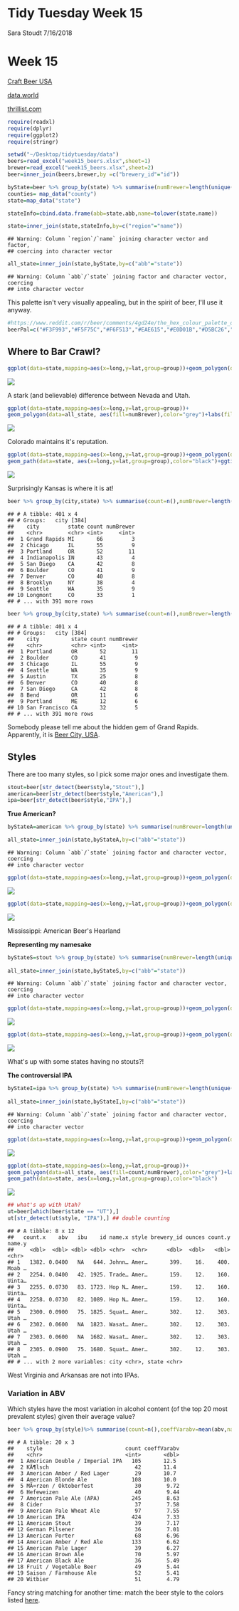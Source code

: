 Tidy Tuesday Week 15
================
Sara Stoudt
7/16/2018

Week 15
=======

[Craft Beer USA](https://github.com/rfordatascience/tidytuesday/tree/master/data)

[data.world](https://data.world/)

[thrillist.com](https://www.thrillist.com/news/nation/most-craft-breweries-by-state-united-states)

``` r
require(readxl)
require(dplyr)
require(ggplot2)
require(stringr)
```

``` r
setwd("~/Desktop/tidytuesday/data")
beers=read_excel("week15_beers.xlsx",sheet=1)
brewer=read_excel("week15_beers.xlsx",sheet=2)
beer=inner_join(beers,brewer,by =c("brewery_id"="id"))
```

``` r
byState=beer %>% group_by(state) %>% summarise(numBrewer=length(unique(brewery_id)),count=n(),mabv=mean(abv,na.rm=T))
counties= map_data("county")
state=map_data("state")

stateInfo=cbind.data.frame(abb=state.abb,name=tolower(state.name))

state=inner_join(state,stateInfo,by=c("region"="name"))
```

    ## Warning: Column `region`/`name` joining character vector and factor,
    ## coercing into character vector

``` r
all_state=inner_join(state,byState,by=c("abb"="state"))
```

    ## Warning: Column `abb`/`state` joining factor and character vector, coercing
    ## into character vector

This palette isn't very visually appealing, but in the spirit of beer, I'll use it anyway.

``` r
#https://www.reddit.com/r/beer/comments/4gd24e/the_hex_colour_palette_of_beer/
beerPal=c("#F3F993","#F5F75C","#F6F513","#EAE615","#E0D01B","#D5BC26","#CDAA37","#C1963C","#BE8C3A","#BE823A","#C17A37","#BF7138","#BC6733","#B26033","#A85839","#985336","#8D4C32","#7C452D","#6B3A1E","#5D341A","#4E2A0C","#4A2727","#361F1B","#261716","#231716","#19100F","#16100F","#120D0C","#100B0A","#050B0A")  
```

Where to Bar Crawl?
-------------------

``` r
ggplot(data=state,mapping=aes(x=long,y=lat,group=group))+geom_polygon(data=all_state, aes(fill=mabv),color="grey")+labs(fill="mabv")+scale_fill_gradientn(colors=beerPal)+theme_void()+geom_path(data=state, aes(x=long,y=lat,group=group),color="black")+ggtitle("Where is the beer strongest?")
```

![](beerExplore_files/figure-markdown_github/unnamed-chunk-5-1.png)

A stark (and believable) difference between Nevada and Utah.

``` r
ggplot(data=state,mapping=aes(x=long,y=lat,group=group))+
geom_polygon(data=all_state, aes(fill=numBrewer),color="grey")+labs(fill="numBrewer")+scale_fill_gradientn(colors=beerPal)+theme_void()+geom_path(data=state, aes(x=long,y=lat,group=group),color="black") +ggtitle("Where are the most breweries?")
```

![](beerExplore_files/figure-markdown_github/unnamed-chunk-6-1.png)

Colorado maintains it's reputation.

``` r
ggplot(data=state,mapping=aes(x=long,y=lat,group=group))+geom_polygon(data=all_state, aes(fill=count/numBrewer),color="grey")+labs(fill="beerPerBrewer")+scale_fill_gradientn(colors=beerPal)+theme_void()+
geom_path(data=state, aes(x=long,y=lat,group=group),color="black")+ggtitle("Where is the largest variety?")
```

![](beerExplore_files/figure-markdown_github/unnamed-chunk-7-1.png)

Surprisingly Kansas is where it is at!

``` r
beer %>% group_by(city,state) %>% summarise(count=n(),numBrewer=length(unique(brewery_id))) %>% arrange(desc(count))
```

    ## # A tibble: 401 x 4
    ## # Groups:   city [384]
    ##    city         state count numBrewer
    ##    <chr>        <chr> <int>     <int>
    ##  1 Grand Rapids MI       66         3
    ##  2 Chicago      IL       55         9
    ##  3 Portland     OR       52        11
    ##  4 Indianapolis IN       43         4
    ##  5 San Diego    CA       42         8
    ##  6 Boulder      CO       41         9
    ##  7 Denver       CO       40         8
    ##  8 Brooklyn     NY       38         4
    ##  9 Seattle      WA       35         9
    ## 10 Longmont     CO       33         1
    ## # ... with 391 more rows

``` r
beer %>% group_by(city,state) %>% summarise(count=n(),numBrewer=length(unique(brewery_id))) %>% arrange(desc(numBrewer))
```

    ## # A tibble: 401 x 4
    ## # Groups:   city [384]
    ##    city          state count numBrewer
    ##    <chr>         <chr> <int>     <int>
    ##  1 Portland      OR       52        11
    ##  2 Boulder       CO       41         9
    ##  3 Chicago       IL       55         9
    ##  4 Seattle       WA       35         9
    ##  5 Austin        TX       25         8
    ##  6 Denver        CO       40         8
    ##  7 San Diego     CA       42         8
    ##  8 Bend          OR       11         6
    ##  9 Portland      ME       12         6
    ## 10 San Francisco CA       32         5
    ## # ... with 391 more rows

Somebody please tell me about the hidden gem of Grand Rapids. Apparently, it is [Beer City, USA](https://www.experiencegr.com/things-to-do/beer-city/).

Styles
------

There are too many styles, so I pick some major ones and investigate them.

``` r
stout=beer[str_detect(beer$style,"Stout"),] 
american=beer[str_detect(beer$style,"American"),]
ipa=beer[str_detect(beer$style,"IPA"),]
```

**True American?**

``` r
byStateA=american %>% group_by(state) %>% summarise(numBrewer=length(unique(brewery_id)),count=n(),mabv=mean(abv,na.rm=T))

all_state=inner_join(state,byStateA,by=c("abb"="state"))
```

    ## Warning: Column `abb`/`state` joining factor and character vector, coercing
    ## into character vector

``` r
ggplot(data=state,mapping=aes(x=long,y=lat,group=group))+geom_polygon(data=all_state, aes(fill=numBrewer),color="grey")+labs(fill="numBrewer")+scale_fill_gradientn(colors=beerPal)+theme_void()+geom_path(data=state, aes(x=long,y=lat,group=group),color="black")
```

![](beerExplore_files/figure-markdown_github/unnamed-chunk-10-1.png)

``` r
ggplot(data=state,mapping=aes(x=long,y=lat,group=group))+geom_polygon(data=all_state, aes(fill=count/numBrewer),color="grey")+labs(fill="beerPerBrewer")+scale_fill_gradientn(colors=beerPal)+theme_void()+geom_path(data=state, aes(x=long,y=lat,group=group),color="black") 
```

![](beerExplore_files/figure-markdown_github/unnamed-chunk-10-2.png)

Mississippi: American Beer's Hearland

**Representing my namesake**

``` r
byStateS=stout %>% group_by(state) %>% summarise(numBrewer=length(unique(brewery_id)),count=n(),mabv=mean(abv,na.rm=T))
  
all_state=inner_join(state,byStateS,by=c("abb"="state"))
```

    ## Warning: Column `abb`/`state` joining factor and character vector, coercing
    ## into character vector

``` r
ggplot(data=state,mapping=aes(x=long,y=lat,group=group))+geom_polygon(data=all_state, aes(fill=numBrewer),color="grey")+labs(fill="numBrewer")+scale_fill_gradientn(colors=beerPal)+theme_void()+geom_path(data=state, aes(x=long,y=lat,group=group),color="black") 
```

![](beerExplore_files/figure-markdown_github/unnamed-chunk-11-1.png)

``` r
ggplot(data=state,mapping=aes(x=long,y=lat,group=group))+geom_polygon(data=all_state, aes(fill=count/numBrewer),color="grey")+labs(fill="beerPerBrewer")+scale_fill_gradientn(colors=beerPal)+theme_void()+geom_path(data=state, aes(x=long,y=lat,group=group),color="black") 
```

![](beerExplore_files/figure-markdown_github/unnamed-chunk-11-2.png)

What's up with some states having no stouts?!

**The controversial IPA**

``` r
byStateI=ipa %>% group_by(state) %>% summarise(numBrewer=length(unique(brewery_id)),count=n(),mabv=mean(abv,na.rm=T))
  
all_state=inner_join(state,byStateI,by=c("abb"="state"))
```

    ## Warning: Column `abb`/`state` joining factor and character vector, coercing
    ## into character vector

``` r
ggplot(data=state,mapping=aes(x=long,y=lat,group=group))+geom_polygon(data=all_state, aes(fill=numBrewer),color="grey")+labs(fill="numBrewer")+scale_fill_gradientn(colors=beerPal)+theme_void()+geom_path(data=state, aes(x=long,y=lat,group=group),color="black") 
```

![](beerExplore_files/figure-markdown_github/unnamed-chunk-12-1.png)

``` r
ggplot(data=state,mapping=aes(x=long,y=lat,group=group))+
geom_polygon(data=all_state, aes(fill=count/numBrewer),color="grey")+labs(fill="beerPerBrewer")+scale_fill_gradientn(colors=beerPal)+theme_void()+
geom_path(data=state, aes(x=long,y=lat,group=group),color="black") 
```

![](beerExplore_files/figure-markdown_github/unnamed-chunk-12-2.png)

``` r
## what's up with Utah?
ut=beer[which(beer$state == "UT"),]
ut[str_detect(ut$style, "IPA"),] ## double counting
```

    ## # A tibble: 8 x 12
    ##   count.x    abv   ibu    id name.x style brewery_id ounces count.y name.y
    ##     <dbl>  <dbl> <dbl> <dbl> <chr>  <chr>      <dbl>  <dbl>   <dbl> <chr> 
    ## 1   1382. 0.0400   NA   644. Johnn… Amer…       399.    16.    400. Moab …
    ## 2   2254. 0.0400   42. 1925. Trade… Amer…       159.    12.    160. Uinta…
    ## 3   2255. 0.0730   83. 1723. Hop N… Amer…       159.    12.    160. Uinta…
    ## 4   2258. 0.0730   82. 1089. Hop N… Amer…       159.    12.    160. Uinta…
    ## 5   2300. 0.0900   75. 1825. Squat… Amer…       302.    12.    303. Utah …
    ## 6   2302. 0.0600   NA  1823. Wasat… Amer…       302.    12.    303. Utah …
    ## 7   2303. 0.0600   NA  1682. Wasat… Amer…       302.    12.    303. Utah …
    ## 8   2305. 0.0900   75. 1680. Squat… Amer…       302.    12.    303. Utah …
    ## # ... with 2 more variables: city <chr>, state <chr>

West Virginia and Arkansas are not into IPAs.

### Variation in ABV

Which styles have the most variation in alcohol content (of the top 20 most prevalent styles) given their average value?

``` r
beer %>% group_by(style)%>% summarise(count=n(),coeffVarabv=mean(abv,na.rm=T)/sd(abv,na.rm=T)) %>% arrange(desc(count))  %>% head(20) %>% arrange(desc(coeffVarabv))
```

    ## # A tibble: 20 x 3
    ##    style                          count coeffVarabv
    ##    <chr>                          <int>       <dbl>
    ##  1 American Double / Imperial IPA   105       12.5 
    ##  2 KÃ¶lsch                           42       11.4 
    ##  3 American Amber / Red Lager        29       10.7 
    ##  4 American Blonde Ale              108       10.0 
    ##  5 MÃ¤rzen / Oktoberfest             30        9.72
    ##  6 Hefeweizen                        40        9.44
    ##  7 American Pale Ale (APA)          245        8.63
    ##  8 Cider                             37        7.58
    ##  9 American Pale Wheat Ale           97        7.55
    ## 10 American IPA                     424        7.33
    ## 11 American Stout                    39        7.17
    ## 12 German Pilsener                   36        7.01
    ## 13 American Porter                   68        6.96
    ## 14 American Amber / Red Ale         133        6.62
    ## 15 American Pale Lager               39        6.27
    ## 16 American Brown Ale                70        5.97
    ## 17 American Black Ale                36        5.49
    ## 18 Fruit / Vegetable Beer            49        5.44
    ## 19 Saison / Farmhouse Ale            52        5.41
    ## 20 Witbier                           51        4.79

Fancy string matching for another time: match the beer style to the colors listed [here](https://www.twobeerdudes.com/beer/srm).
